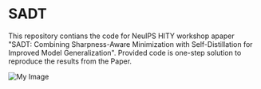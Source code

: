 # SADT
This repository contians the code for NeuIPS HITY workshop apaper "SADT: Combining Sharpness-Aware Minimization with Self-Distillation for Improved Model Generalization". Provided code is one-step solution to reproduce the results from the Paper.

![My Image](figs/ud.png)
